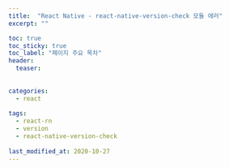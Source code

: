 ```yaml
---
title:  "React Native - react-native-version-check 모듈 에러"
excerpt: ""

toc: true
toc_sticky: true
toc_label: "페이지 주요 목차"
header:
  teaser: 
  
  
categories:
  - react
  
tags:
  - react-rn
  - version
  - react-native-version-check
  
last_modified_at: 2020-10-27
---
```


